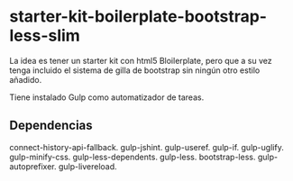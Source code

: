 # starter-kit-boilerplate-bootstrap-less-slim

La idea es tener un starter kit con html5 Bloilerplate, pero que a su vez tenga incluido el sistema de gilla de bootstrap sin ningún otro estilo añadido.


Tiene instalado Gulp como automatizador de tareas.


## Dependencias

connect-history-api-fallback.
gulp-jshint.
gulp-useref.
gulp-if.
gulp-uglify.
gulp-minify-css.
gulp-less-dependents.
gulp-less.
bootstrap-less.
gulp-autoprefixer.
gulp-livereload.





